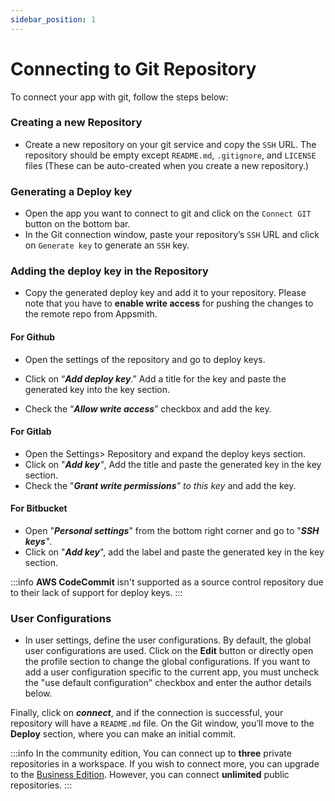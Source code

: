 ```yaml
---
sidebar_position: 1
---
```

# Connecting to Git Repository

To connect your app with git, follow the steps below:

### Creating a new Repository

* Create a new repository on your git service and copy the `SSH` URL. The repository should be empty except `README.md`, `.gitignore`, and `LICENSE` files (These can be auto-created when you create a new repository.)

### **Generating a Deploy key**

* Open the app you want to connect to git and click on the `Connect GIT` button on the bottom bar.
* In the Git connection window, paste your repository’s `SSH` URL and click on `Generate key` to generate an `SSH` key.



 <VideoEmbed host="youtube" videoId="oFfdIwhSPL8" title="Generating a Deploy key" caption="Generating a Deploy key"/>

### Adding the deploy key in the Repository

* Copy the generated deploy key and add it to your repository. Please note that you have to **enable write access** for pushing the changes to the remote repo from Appsmith.

#### **For Github**

* Open the settings of the repository and go to deploy keys.
* Click on “_**Add deploy key**_.” Add a title for the key and paste the generated key into the key section.
* Check the “_**Allow write access**_” checkbox and add the key.



  <VideoEmbed host="youtube" videoId="4xMHO4G2hEA" title="Adding the deploy key in the Repository | Github" caption="Adding the deploy key in the Repository | Github"/>

#### **For Gitlab**

* Open the Settings> Repository and expand the deploy keys section.
* Click on "_**Add key**"_, Add the title and paste the generated key in the key section.
* Check the "_**Grant write permissions**" to this key_ and add the key.



 <VideoEmbed host="youtube" videoId="9aaiE6OERW0" title="Adding the deploy key in the Repository | Gitlab" caption="Adding the deploy key in the Repository | Gitlab"/>

#### For Bitbucket

* Open "_**Personal settings**_" from the bottom right corner and go to "_**SSH keys**"_.
* Click on "_**Add key**_", add the label and paste the generated key in the key section.




 <VideoEmbed host="youtube" videoId="A8ZOvW1CVIk" title="Adding the deploy key in the Repository | Bitbucket" caption="Adding the deploy key in the Repository | Bitbucket"/>


:::info
**AWS CodeCommit** isn't supported as a source control repository due to their lack of support for deploy keys.
:::

### User Configurations

* In user settings, define the user configurations. By default, the global user configurations are used. Click on the **Edit** button or directly open the profile section to change the global configurations. If you want to add a user configuration specific to the current app, you must uncheck the "use default configuration" checkbox and enter the author details below.





 <VideoEmbed host="youtube" videoId="d5R1MYKtpCM" title="User Settings | Git Sync" caption="User Settings | Git Sync"/>

Finally, click on _**connect**_, and if the connection is successful, your repository will have a `README.md` file. On the Git window, you’ll move to the **Deploy** section, where you can make an initial commit.



  <VideoEmbed host="youtube" videoId="Z67SfBpKrnk" title="Initial Commit | Git Sync" caption="Initial Commit | Git Sync"/>

:::info
In the community edition, You can connect up to **three** private repositories in a workspace. If you wish to connect more, you can upgrade to the [Business Edition](https://www.appsmith.com/pricing). However, you can connect **unlimited** public repositories.
:::
